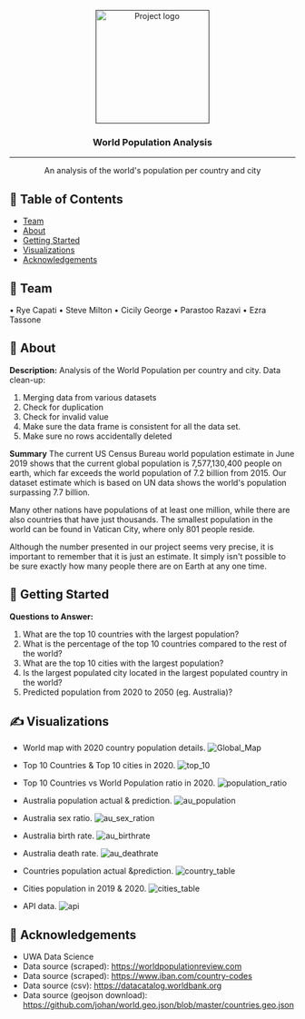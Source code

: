 <p align="center">
  <a href="" rel="noopener">
 <img width=200px height=200px src="https://i.imgur.com/6wj0hh6.jpg" alt="Project logo"></a>
</p>

<h3 align="center">World Population Analysis</h3>

<div align="center">

</div>

---

<p align="center">  An analysis of the world's population per country and city 
    <br> 
</p>

## 📝 Table of Contents

- [Team](#Team)
- [About](#about)
- [Getting Started](#getting_started)
- [Visualizations](#visualizations)
- [Acknowledgements](#acknowledgement)


## 🧐 Team <a name = "Team"></a>
•	Rye Capati
•	Steve Milton
•	Cicily George
•	Parastoo Razavi
•	Ezra Tassone

## 🧐 About <a name = "about"></a>
**Description:**
Analysis of the World Population per country and city.
Data clean-up:
1.	Merging data from various datasets
2.	Check for duplication
3.	Check for invalid value
4.	Make sure the data frame is consistent for all the data set.
5.	Make sure no rows accidentally deleted


**Summary**
The current US Census Bureau world population estimate in June 2019 shows that the current global population is 7,577,130,400 people on earth, which far exceeds the world population of 7.2 billion from 2015. Our dataset estimate which is based on UN data shows the world's population surpassing 7.7 billion.

Many other nations have populations of at least one million, while there are also countries that have just thousands. The smallest population in the world can be found in Vatican City, where only 801 people reside.

Although the number presented in our project seems very precise, it is important to remember that it is just an estimate. It simply isn't possible to be sure exactly how many people there are on Earth at any one time.
<br>


## 🏁 Getting Started <a name = "getting_started"></a>

**Questions to Answer:** <br>
1.	What are the top 10 countries with the largest population?
2.	What is the percentage of the top 10 countries compared to the rest of the world?
3.	What are the top 10 cities with the largest population?
4.  Is the largest populated city located in the largest populated country in the world?
5.	Predicted population from 2020 to 2050 (eg. Australia)?


## ✍️ Visualizations <a name = "visualizations"></a>

* World map with 2020 country population details. 
![Global_Map](images/global_map.PNG)

* Top 10 Countries & Top 10 cities in 2020. 
![top_10](images/top_10.PNG)

* Top 10 Countries vs World Population ratio in 2020. 
![population_ratio](images/population_ratio.PNG)

* Australia population actual & prediction. 
![au_population](images/australia_population.PNG)

* Australia sex ratio. 
![au_sex_ration](images/australia_sex_ratio.PNG)

* Australia birth rate. 
![au_birthrate](images/australia_birthrate.PNG)

* Australia death rate. 
![au_deathrate](images/australia_deathrate.PNG)

* Countries population actual &prediction. 
![country_table](images/country_table.PNG)

* Cities population in 2019 & 2020. 
![cities_table](images/city_table.PNG)

* API data. 
![api](images/api.PNG)

## 🎉 Acknowledgements <a name = "acknowledgement"></a>
- UWA Data Science
- Data source (scraped): https://worldpopulationreview.com
- Data source (scraped): https://www.iban.com/country-codes
- Data source (csv): https://datacatalog.worldbank.org
- Data source (geojson download): https://github.com/johan/world.geo.json/blob/master/countries.geo.json
